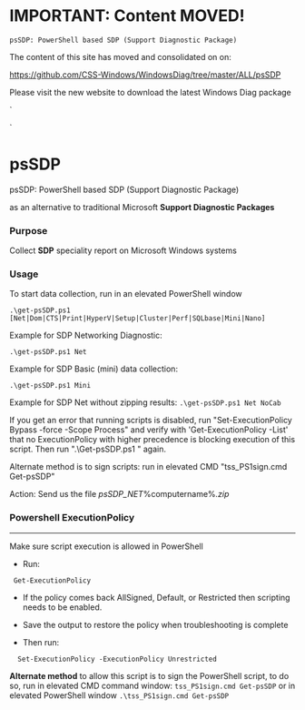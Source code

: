 # IMPORTANT: Content MOVED!
`psSDP: PowerShell based SDP (Support Diagnostic Package)`

The content of this site has moved and consolidated on on:

https://github.com/CSS-Windows/WindowsDiag/tree/master/ALL/psSDP

Please visit the new website to download the latest Windows Diag package

`













`








# psSDP
psSDP: PowerShell based SDP (Support Diagnostic Package)

as an alternative to traditional Microsoft **Support Diagnostic Packages**

### Purpose
Collect **SDP** speciality report on Microsoft Windows systems

### Usage
To start data collection, run in an elevated PowerShell window

 ` .\get-psSDP.ps1 [Net|Dom|CTS|Print|HyperV|Setup|Cluster|Perf|SQLbase|Mini|Nano] `
 
 Example for SDP Networking Diagnostic: 
 
  `.\get-psSDP.ps1 Net`

 Example for SDP Basic (mini) data collection: 
 
 `.\get-psSDP.ps1 Mini`
 
  Example for SDP Net without zipping results:
  `.\get-psSDP.ps1 Net NoCab`
   
If you get an error that running scripts is disabled, run "Set-ExecutionPolicy Bypass -force -Scope Process" and verify with 'Get-ExecutionPolicy -List' that no ExecutionPolicy with higher precedence is blocking execution of this script.
Then run ".\Get-psSDP.ps1 <speciality-of-SDP>" again.

Alternate method is to sign scripts: run in elevated CMD "tss_PS1sign.cmd Get-psSDP"

Action: Send us the file _psSDP_NET_%computername%_<date-time>.zip_


### Powershell ExecutionPolicy
--------------------------
Make sure script execution is allowed in PowerShell

-	Run: 

 ` Get-ExecutionPolicy`

-	If the policy comes back AllSigned, Default, or Restricted then scripting needs to be enabled.
-	Save the output to restore the policy when troubleshooting is complete

-	Then run: 

`  Set-ExecutionPolicy -ExecutionPolicy Unrestricted`

**Alternate method** to allow this script is to sign the PowerShell script, to do so, run in elevated CMD command window:
  `tss_PS1sign.cmd Get-psSDP`
or in elevated PowerShell window
  `.\tss_PS1sign.cmd Get-psSDP`
